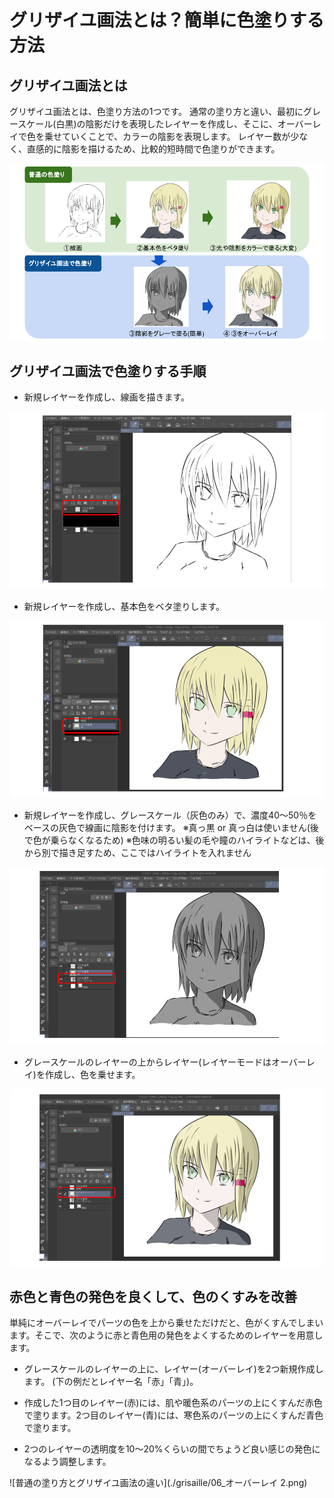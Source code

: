 # グリザイユ画法とは？簡単に色塗りする方法

## グリザイユ画法とは

グリザイユ画法とは、色塗り方法の1つです。
通常の塗り方と違い、最初にグレースケール(白黒)の陰影だけを表現したレイヤーを作成し、そこに、オーバーレイで色を乗せていくことで、カラーの陰影を表現します。
レイヤー数が少なく、直感的に陰影を描けるため、比較的短時間で色塗りができます。

![普通の塗り方とグリザイユ画法の違い](./grisaille/01_普通の塗り方とグリザイユ画法の違い.png)  

## グリザイユ画法で色塗りする手順

- 新規レイヤーを作成し、線画を描きます。

![普通の塗り方とグリザイユ画法の違い](./grisaille/02_線画.png)  

- 新規レイヤーを作成し、基本色をベタ塗りします。

![普通の塗り方とグリザイユ画法の違い](./grisaille/03_ベタ塗り.png)  

- 新規レイヤーを作成し、グレースケール（灰色のみ）で、濃度40～50％をベースの灰色で線画に陰影を付けます。
※真っ黒 or 真っ白は使いません(後で色が乗らなくなるため)
※色味の明るい髪の毛や瞳のハイライトなどは、後から別で描き足すため、ここではハイライトを入れません

![普通の塗り方とグリザイユ画法の違い](./grisaille/04_グレースケール.png)  

- グレースケールのレイヤーの上からレイヤー(レイヤーモードはオーバーレイ)を作成し、色を乗せます。

![普通の塗り方とグリザイユ画法の違い](./grisaille/05_オーバーレイ.png)  

## 赤色と青色の発色を良くして、色のくすみを改善

単純にオーバーレイでパーツの色を上から乗せただけだと、色がくすんでしまいます。そこで、次のように赤と青色用の発色をよくするためのレイヤーを用意します。

- グレースケールのレイヤーの上に、レイヤー(オーバーレイ)を2つ新規作成します。
(下の例だとレイヤー名「赤」「青」)。

- 作成した1つ目のレイヤー(赤)には、肌や暖色系のパーツの上にくすんだ赤色で塗ります。2つ目のレイヤー(青)には、寒色系のパーツの上にくすんだ青色で塗ります。

- 2つのレイヤーの透明度を10～20%くらいの間でちょうど良い感じの発色になるよう調整します。

![普通の塗り方とグリザイユ画法の違い](./grisaille/06_オーバーレイ 2.png)  
